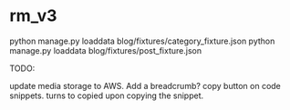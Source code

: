 # rm_v3


python manage.py loaddata blog/fixtures/category_fixture.json
python manage.py loaddata blog/fixtures/post_fixture.json



TODO:

update media storage to AWS. 
Add a breadcrumb?
copy button on code snippets. turns to copied upon copying the snippet. 